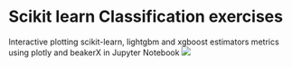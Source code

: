 # Scikit learn Classification exercises
 Interactive plotting scikit-learn, lightgbm and xgboost estimators metrics using plotly and beakerX in Jupyter Notebook
 ![](https://github.com/Scikit_learn_Classification_exercises/Time-consuming.gif)
